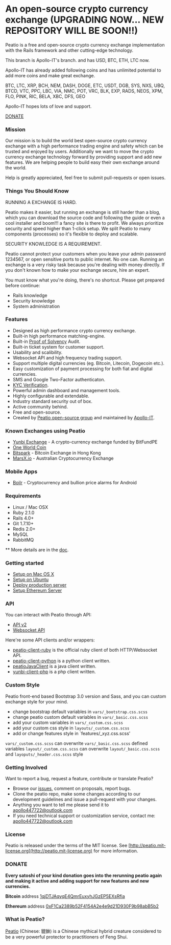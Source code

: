 An open-source crypto currency exchange
(UPGRADING NOW... NEW REPOSITORY WILL BE SOON!!)
=====================================

Peatio is a free and open-source crypto currency exchange implementation with the Rails framework and other cutting-edge technology.

This branch is Apollo-IT's branch. and has USD, BTC, ETH, LTC now.

Apollo-IT has already added following coins and has unlimited potential to add more coins and make great exchange.

BTC, LTC, XRP, BCH, NEM, DASH, DOGE, ETC, USDT, DGB, SYS, NXS, UBQ, BTCD, VTC, PPC, LBC, VIA, NMC, POT, VRC, BLK, EXP, RADS, NEOS, XPM, FLO, PINK, RIC, BELA, XBC, DFS, GEO

Apollo-IT hopes lots of love and support. 

[DONATE](https://github.com/Apollo-IT/peatio#donate)


### Mission

Our mission is to build the world best open-source crypto currency exchange with a high performance trading engine and safety which can be trusted and enjoyed by users. Additionally we want to move the crypto currency exchange technology forward by providing support and add new features. We are helping people to build easy their own exchange around the world.

Help is greatly appreciated, feel free to submit pull-requests or open issues.


### Things You Should Know ###

RUNNING A EXCHANGE IS HARD.

Peatio makes it easier, but running an exchange is still harder than a blog, which you can download the source code and following the guide or even a cool installer and boom!!! a fancy site is there to profit. We always prioritize security and speed higher than 1-click setup. We split Peatio to many components (processes) so it's flexible to deploy and scalable.

SECURITY KNOWLEDGE IS A REQUIREMENT.

Peatio cannot protect your customers when you leave your admin password 1234567, or open sensitive ports to public internet. No one can. Running an exchange is a very risky task because you're dealing with money directly. If you don't known how to make your exchange secure, hire an expert.

You must know what you're doing, there's no shortcut. Please get prepared before continue:

* Rails knowledge
* Security knowledge
* System administration


### Features

* Designed as high performance crypto currency exchange.
* Built-in high performance matching-engine.
* Built-in [Proof of Solvency](https://iwilcox.me.uk/2014/proving-bitcoin-reserves) Audit.
* Built-in ticket system for customer support.
* Usability and scalibility.
* Websocket API and high frequency trading support.
* Support multiple digital currencies (eg. Bitcoin, Litecoin, Dogecoin etc.).
* Easy customization of payment processing for both fiat and digital currencies.
* SMS and Google Two-Factor authenticaton.
* [KYC Verification](http://en.wikipedia.org/wiki/Know_your_customer).
* Powerful admin dashboard and management tools.
* Highly configurable and extendable.
* Industry standard security out of box.
* Active community behind.
* Free and open-source.
* Created by [Peatio open-source group](http://peat.io) and maintained by [Apollo-IT](https://github.com/Apollo-IT).


### Known Exchanges using Peatio

* [Yunbi Exchange](https://yunbi.com) - A crypto-currency exchange funded by BitFundPE
* [One World Coin](https://oneworldcoin.com)
* [Bitspark](https://bitspark.io) - Bitcoin Exchange in Hong Kong
* [MarsX.io](https://acx.io) - Australian Cryptocurrency Exchange

### Mobile Apps ###

* [Boilr](https://github.com/Apollo-IT/boilr) - Cryptocurrency and bullion price alarms for Android

### Requirements

* Linux / Mac OSX
* Ruby 2.1.0
* Rails 4.0+
* Git 1.7.10+
* Redis 2.0+
* MySQL
* RabbitMQ

** More details are in the [doc](doc).


### Getting started

* [Setup on Mac OS X](doc/setup-local-osx.md)
* [Setup on Ubuntu](doc/setup-local-ubuntu.md)
* [Deploy production server](doc/deploy-production-server.md)
* [Setup Ethereum Server](doc/eth.md)

### API

You can interact with Peatio through API:

* [API v2](http://demo.peat.io/documents/api_v2?lang=en)
* [Websocket API](http://demo.peat.io/documents/websocket_api)

Here're some API clients and/or wrappers:

* [peatio-client-ruby](https://github.com/Apollo-IT/peatio-client-ruby) is the official ruby client of both HTTP/Websocket API.
* [peatio-client-python](https://github.com/Apollo-IT/peatio-client-python) is a python client written.
* [peatioJavaClient](https://github.com/Apollo-IT/peatioJavaClient.git) is a java client written.
* [yunbi-client-php](https://github.com/Apollo-IT/yunbi-client-php) is a php client written.

### Custom Style

Peatio front-end based Bootstrap 3.0 version and Sass, and you can custom exchange style for your mind.

* change bootstrap default variables in `vars/_bootstrap.css.scss`
* change peatio custom default variables in `vars/_basic.css.scss`
* add your custom variables in `vars/_custom.css.scss`
* add your custom css style in `layouts/_custom.css.scss`
* add or change features style in `features/_xyz.css.scss'

`vars/_custom.css.scss` can overwrite `vars/_basic.css.scss` defined variables
`layout/_custom.css.scss` can overwrite `layout/_basic.css.scss` and `layoputs/_header.css.scss` style

### Getting Involved

Want to report a bug, request a feature, contribute or translate Peatio?

* Browse our [issues](https://github.com/Apollo-IT/peatio/issues), comment on proposals, report bugs.
* Clone the peatio repo, make some changes according to our development guidelines and issue a pull-request with your changes.
* Anything you want to tell me please send it to [apollo447722@outlook.com](mailto:apollo447722@outlook.com)
* If you need technical support or customization service, contact me: [apollo447722@outlook.com](mailto:apollo447722@outlook.com)


### License

Peatio is released under the terms of the MIT license. See [http://peatio.mit-license.org](http://peatio.mit-license.org) for more information.


### DONATE

**Every satoshi of your kind donation goes into the rerunning peatio again and making it active and adding support for new features and new 
currencies.**

**Bitcoin** address [1qjDTJAqyqE4QmrEuxyhJGzEP5EXsRfia](https://blockchain.info/address/1qjDTJAqyqE4QmrEuxyhJGzEP5EXsRfia)

**Ethereum** address [0xF1Ca2389b52F4154A2e4e9d21D930F9b98abB5b2](https://etherscan.io/address/0xF1Ca2389b52F4154A2e4e9d21D930F9b98abB5b2)


### What is Peatio?

[Peatio](http://en.wikipedia.org/wiki/Pixiu) (Chinese: 貔貅) is a Chinese mythical hybrid creature considered to be a very powerful protector to practitioners of Feng Shui.




